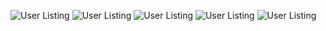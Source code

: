 
![User Listing](https://private-user-images.githubusercontent.com/161819515/409817810-0fb0e259-dc27-4ca9-983d-e97051d43a11.png?jwt=eyJhbGciOiJIUzI1NiIsInR5cCI6IkpXVCJ9.eyJpc3MiOiJnaXRodWIuY29tIiwiYXVkIjoicmF3LmdpdGh1YnVzZXJjb250ZW50LmNvbSIsImtleSI6ImtleTUiLCJleHAiOjE3Mzg3MjY5NTQsIm5iZiI6MTczODcyNjY1NCwicGF0aCI6Ii8xNjE4MTk1MTUvNDA5ODE3ODEwLTBmYjBlMjU5LWRjMjctNGNhOS05ODNkLWU5NzA1MWQ0M2ExMS5wbmc_WC1BbXotQWxnb3JpdGhtPUFXUzQtSE1BQy1TSEEyNTYmWC1BbXotQ3JlZGVudGlhbD1BS0lBVkNPRFlMU0E1M1BRSzRaQSUyRjIwMjUwMjA1JTJGdXMtZWFzdC0xJTJGczMlMkZhd3M0X3JlcXVlc3QmWC1BbXotRGF0ZT0yMDI1MDIwNVQwMzM3MzRaJlgtQW16LUV4cGlyZXM9MzAwJlgtQW16LVNpZ25hdHVyZT00MDllZTI0N2E5OGUwYzIxYzBhMWQ4NGNmMDc1ZTA3ZGZhNzZlMjExNjgyNTM4ODE4NTA0NTRmYjlkMzE4M2I0JlgtQW16LVNpZ25lZEhlYWRlcnM9aG9zdCJ9.h0p7xQU-V73jYmaXmUQcNTqiP6sL5c7WQZGuqktnj7E)
![User Listing](https://private-user-images.githubusercontent.com/161819515/409817818-066191fc-37d5-4257-bad5-098a96803210.png?jwt=eyJhbGciOiJIUzI1NiIsInR5cCI6IkpXVCJ9.eyJpc3MiOiJnaXRodWIuY29tIiwiYXVkIjoicmF3LmdpdGh1YnVzZXJjb250ZW50LmNvbSIsImtleSI6ImtleTUiLCJleHAiOjE3Mzg3MjY5NTQsIm5iZiI6MTczODcyNjY1NCwicGF0aCI6Ii8xNjE4MTk1MTUvNDA5ODE3ODE4LTA2NjE5MWZjLTM3ZDUtNDI1Ny1iYWQ1LTA5OGE5NjgwMzIxMC5wbmc_WC1BbXotQWxnb3JpdGhtPUFXUzQtSE1BQy1TSEEyNTYmWC1BbXotQ3JlZGVudGlhbD1BS0lBVkNPRFlMU0E1M1BRSzRaQSUyRjIwMjUwMjA1JTJGdXMtZWFzdC0xJTJGczMlMkZhd3M0X3JlcXVlc3QmWC1BbXotRGF0ZT0yMDI1MDIwNVQwMzM3MzRaJlgtQW16LUV4cGlyZXM9MzAwJlgtQW16LVNpZ25hdHVyZT00ZDQxMGE1NDkxYmRjNjc4YTFjNDlkZmY5Y2E2NDg3M2UwODQxN2FiYmFjNTRiMzYzYjBjNGMxMjgyYzhlNTQzJlgtQW16LVNpZ25lZEhlYWRlcnM9aG9zdCJ9.VpasOSHkKJROBT0YbyPDHh68Otl77YRGA9mQUf7VVko)
![User Listing](https://private-user-images.githubusercontent.com/161819515/409817828-24b477a6-9673-48c8-b695-213538835188.png?jwt=eyJhbGciOiJIUzI1NiIsInR5cCI6IkpXVCJ9.eyJpc3MiOiJnaXRodWIuY29tIiwiYXVkIjoicmF3LmdpdGh1YnVzZXJjb250ZW50LmNvbSIsImtleSI6ImtleTUiLCJleHAiOjE3Mzg3MjY5NTQsIm5iZiI6MTczODcyNjY1NCwicGF0aCI6Ii8xNjE4MTk1MTUvNDA5ODE3ODI4LTI0YjQ3N2E2LTk2NzMtNDhjOC1iNjk1LTIxMzUzODgzNTE4OC5wbmc_WC1BbXotQWxnb3JpdGhtPUFXUzQtSE1BQy1TSEEyNTYmWC1BbXotQ3JlZGVudGlhbD1BS0lBVkNPRFlMU0E1M1BRSzRaQSUyRjIwMjUwMjA1JTJGdXMtZWFzdC0xJTJGczMlMkZhd3M0X3JlcXVlc3QmWC1BbXotRGF0ZT0yMDI1MDIwNVQwMzM3MzRaJlgtQW16LUV4cGlyZXM9MzAwJlgtQW16LVNpZ25hdHVyZT04NTdjMzk3MDM1MjM4ZjFiZjNjYWFiYzYxMWYyNzExMjMwY2U2ZTU4OWZkZmZmMGU5NjY5MTcxNTQxNGE4ZTkzJlgtQW16LVNpZ25lZEhlYWRlcnM9aG9zdCJ9.8gWWc07LKpK-F7i3xrCt-WcS16lKQzzBbZe28EDpyIk)
![User Listing](https://private-user-images.githubusercontent.com/161819515/409817847-978ca521-f921-490d-8fed-2111e5b3d2a7.png?jwt=eyJhbGciOiJIUzI1NiIsInR5cCI6IkpXVCJ9.eyJpc3MiOiJnaXRodWIuY29tIiwiYXVkIjoicmF3LmdpdGh1YnVzZXJjb250ZW50LmNvbSIsImtleSI6ImtleTUiLCJleHAiOjE3Mzg3MjY5NTQsIm5iZiI6MTczODcyNjY1NCwicGF0aCI6Ii8xNjE4MTk1MTUvNDA5ODE3ODQ3LTk3OGNhNTIxLWY5MjEtNDkwZC04ZmVkLTIxMTFlNWIzZDJhNy5wbmc_WC1BbXotQWxnb3JpdGhtPUFXUzQtSE1BQy1TSEEyNTYmWC1BbXotQ3JlZGVudGlhbD1BS0lBVkNPRFlMU0E1M1BRSzRaQSUyRjIwMjUwMjA1JTJGdXMtZWFzdC0xJTJGczMlMkZhd3M0X3JlcXVlc3QmWC1BbXotRGF0ZT0yMDI1MDIwNVQwMzM3MzRaJlgtQW16LUV4cGlyZXM9MzAwJlgtQW16LVNpZ25hdHVyZT1kNjlmMmNmNjY4NTAwOTBjMThhYjBlOWU3YTcyMTdiNThkMDI4YzU1NzNlNzE0NmU0ODRkM2MwMjA5MDUxNDg3JlgtQW16LVNpZ25lZEhlYWRlcnM9aG9zdCJ9.MJddaDw-CErSDM0Lsz03bzYq1qAuj-PBYBPW801OMo0)
![User Listing]([https://private-user-images.githubusercontent.com/161819515/409817847-978ca521-f921-490d-8fed-2111e5b3d2a7.png?jwt=eyJhbGciOiJIUzI1NiIsInR5cCI6IkpXVCJ9.eyJpc3MiOiJnaXRodWIuY29tIiwiYXVkIjoicmF3LmdpdGh1YnVzZXJjb250ZW50LmNvbSIsImtleSI6ImtleTUiLCJleHAiOjE3Mzg3MjY5NTQsIm5iZiI6MTczODcyNjY1NCwicGF0aCI6Ii8xNjE4MTk1MTUvNDA5ODE3ODQ3LTk3OGNhNTIxLWY5MjEtNDkwZC04ZmVkLTIxMTFlNWIzZDJhNy5wbmc_WC1BbXotQWxnb3JpdGhtPUFXUzQtSE1BQy1TSEEyNTYmWC1BbXotQ3JlZGVudGlhbD1BS0lBVkNPRFlMU0E1M1BRSzRaQSUyRjIwMjUwMjA1JTJGdXMtZWFzdC0xJTJGczMlMkZhd3M0X3JlcXVlc3QmWC1BbXotRGF0ZT0yMDI1MDIwNVQwMzM3MzRaJlgtQW16LUV4cGlyZXM9MzAwJlgtQW16LVNpZ25hdHVyZT1kNjlmMmNmNjY4NTAwOTBjMThhYjBlOWU3YTcyMTdiNThkMDI4YzU1NzNlNzE0NmU0ODRkM2MwMjA5MDUxNDg3JlgtQW16LVNpZ25lZEhlYWRlcnM9aG9zdCJ9.MJddaDw-CErSDM0Lsz03bzYq1qAuj-PBYBPW801OMo0](https://private-user-images.githubusercontent.com/161819515/409817855-c5f6a588-271d-4f36-a2e9-50eeca55a935.png?jwt=eyJhbGciOiJIUzI1NiIsInR5cCI6IkpXVCJ9.eyJpc3MiOiJnaXRodWIuY29tIiwiYXVkIjoicmF3LmdpdGh1YnVzZXJjb250ZW50LmNvbSIsImtleSI6ImtleTUiLCJleHAiOjE3Mzg3MjY5NTQsIm5iZiI6MTczODcyNjY1NCwicGF0aCI6Ii8xNjE4MTk1MTUvNDA5ODE3ODU1LWM1ZjZhNTg4LTI3MWQtNGYzNi1hMmU5LTUwZWVjYTU1YTkzNS5wbmc_WC1BbXotQWxnb3JpdGhtPUFXUzQtSE1BQy1TSEEyNTYmWC1BbXotQ3JlZGVudGlhbD1BS0lBVkNPRFlMU0E1M1BRSzRaQSUyRjIwMjUwMjA1JTJGdXMtZWFzdC0xJTJGczMlMkZhd3M0X3JlcXVlc3QmWC1BbXotRGF0ZT0yMDI1MDIwNVQwMzM3MzRaJlgtQW16LUV4cGlyZXM9MzAwJlgtQW16LVNpZ25hdHVyZT1kNjg2NTJiMzhmNjFmM2NhNzBkYzkxNjBhNGZiNjAwYWUwOTRlZjVlNTZhY2U2NzA3YmFlZDExNmRhNmU4YjhkJlgtQW16LVNpZ25lZEhlYWRlcnM9aG9zdCJ9._J5S__lSAwf67BYGNLBw0s2r9NLM4hI--5Bt9k_53uM))
